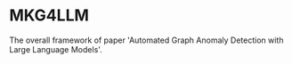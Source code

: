 # MKG4LLM

The overall framework of paper 'Automated Graph Anomaly Detection with Large Language Models'.

